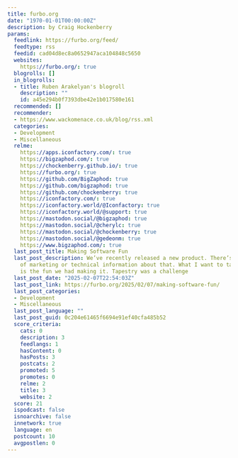 ```yaml
---
title: furbo.org
date: "1970-01-01T00:00:00Z"
description: by Craig Hockenberry
params:
  feedlink: https://furbo.org/feed/
  feedtype: rss
  feedid: cad04d8ec8a0652947aca104848c5650
  websites:
    https://furbo.org/: true
  blogrolls: []
  in_blogrolls:
  - title: Ruben Arakelyan's blogroll
    description: ""
    id: a45e294b0f7393dbe42e1b017580e161
  recommended: []
  recommender:
  - https://www.wackomenace.co.uk/blog/rss.xml
  categories:
  - Development
  - Miscellaneous
  relme:
    https://apps.iconfactory.com/: true
    https://bigzaphod.com/: true
    https://chockenberry.github.io/: true
    https://furbo.org/: true
    https://github.com/BigZaphod: true
    https://github.com/bigzaphod: true
    https://github.com/chockenberry: true
    https://iconfactory.com/: true
    https://iconfactory.world/@Iconfactory: true
    https://iconfactory.world/@support: true
    https://mastodon.social/@bigzaphod: true
    https://mastodon.social/@cherylc: true
    https://mastodon.social/@chockenberry: true
    https://mastodon.social/@gedeonm: true
    https://www.bigzaphod.com/: true
  last_post_title: Making Software Fun
  last_post_description: We’ve recently released a new product. There’s no shortage
    of marketing or technical information about that. What I want to talk about today
    is the fun we had making it. Tapestry was a challenge
  last_post_date: "2025-02-07T22:54:03Z"
  last_post_link: https://furbo.org/2025/02/07/making-software-fun/
  last_post_categories:
  - Development
  - Miscellaneous
  last_post_language: ""
  last_post_guid: 0c204e61465f6694e91ef40cfa485b52
  score_criteria:
    cats: 0
    description: 3
    feedlangs: 1
    hasContent: 0
    hasPosts: 3
    postcats: 2
    promoted: 5
    promotes: 0
    relme: 2
    title: 3
    website: 2
  score: 21
  ispodcast: false
  isnoarchive: false
  innetwork: true
  language: en
  postcount: 10
  avgpostlen: 0
---
```

